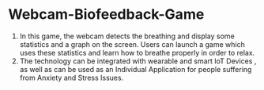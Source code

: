 # Webcam-Biofeedback-Game
1. In this game, the webcam detects the breathing and display some statistics and a graph on the screen. Users can launch a game which uses these statistics and learn how to breathe properly in order to relax.
2. The technology can be integrated with wearable and smart IoT Devices , as well as can be used as an Individual Application for people suffering from Anxiety and Stress Issues. 



